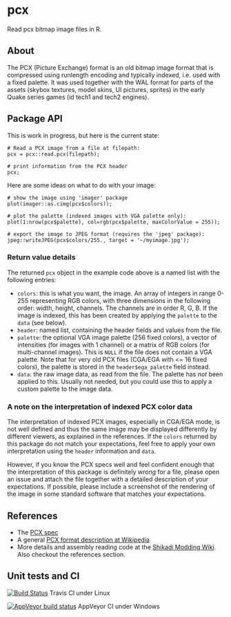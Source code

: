 # pcx
Read pcx bitmap image files in R.

## About

The PCX (Picture Exchange) format is an old bitmap image format that is compressed using runlength encoding and typically indexed, i.e. used with a fixed palette. It was used together with the WAL format for parts of the assets (skybox textures, model skins, UI pictures, sprites) in the early Quake series games (id tech1 and tech2 engines).

## Package API

This is work in progress, but here is the current state:

    # Read a PCX image from a file at filepath:
    pcx = pcx::read.pcx(filepath);

    # print information from the PCX header
    pcx;


Here are some ideas on what to do with your image:

    # show the image using 'imager' package
    plot(imager::as.cimg(pcx$colors));

    # plot the palette (indexed images with VGA palette only):
    plot(1:nrow(pcx$palette), col=rgb(pcx$palette, maxColorValue = 255));

    # export the image to JPEG format (requires the 'jpeg' package):
    jpeg::writeJPEG(pcx$colors/255., target = '~/myimage.jpg');


### Return value details

The returned `pcx` object in the example code above is a named list with the following entries:

* `colors`: this is what you want, the image. An array of integers in range 0-255 representing RGB colors, with three dimensions in the following order: width, height, channels. The channels are in order R, G, B. If the image is indexed, this has been created by applying the `palette` to the `data` (see below).
* `header`: named list, containing the header fields and values from the file.
* `palette`: the optional VGA image palette (256 fixed colors), a vector of intensities (for images with 1 channel) or a matrix of RGB colors (for multi-channel images). This is `NULL` if the file does not contain a VGA palette. Note that for very old PCX files (CGA/EGA with <= 16 fixed colors), the palette is stored in the `header$ega_palette` field instead.
* `data`: the raw image data, as read from the file. The palette has *not* been applied to this. Usually not needed, but you could use this to apply a custom palette to the image data.


### A note on the interpretation of indexed PCX color data

The interpretation of indexed PCX images, especially in CGA/EGA mode, is not well defined and thus the same image may be displayed differently by different viewers, as explained in the references. If the `colors` returned by this package do not match your expectations, feel free to apply your own interpretation using the `header` information and `data`.

However, if you know the PCX specs well and feel confident enough that the interpretation of this package is definitely *wrong* for a file, please open an issue and attach the file together with a detailed description of your expectations. If possible, please include a screenshot of the rendering of the image in some standard software that matches your expectations.


## References

* The [PCX spec](http://bespin.org/~qz/pc-gpe/pcx.txt)
* A general [PCX format description at Wikipedia](https://en.wikipedia.org/wiki/PCX)
* More details and assembly reading code at the [Shikadi Modding Wiki](http://www.shikadi.net/moddingwiki/PCX_Format). Also checkout the references section.


## Unit tests and CI

[![Build Status](https://travis-ci.org/dfsp-spirit/pcx.svg?branch=master)](https://travis-ci.org/dfsp-spirit/pcx) Travis CI under Linux

[![AppVeyor build status](https://ci.appveyor.com/api/projects/status/github/dfsp-spirit/pcx?branch=master&svg=true)](https://ci.appveyor.com/project/dfsp-spirit/pcx) AppVeyor CI under Windows
